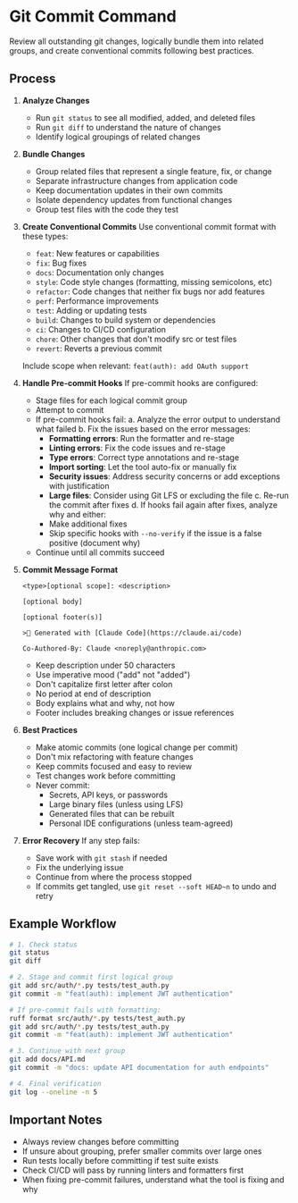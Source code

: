 # Git Commit Command

Review all outstanding git changes, logically bundle them into related groups, and create conventional commits following best practices.

## Process

1. **Analyze Changes**
   - Run `git status` to see all modified, added, and deleted files
   - Run `git diff` to understand the nature of changes
   - Identify logical groupings of related changes

2. **Bundle Changes**
   - Group related files that represent a single feature, fix, or change
   - Separate infrastructure changes from application code
   - Keep documentation updates in their own commits
   - Isolate dependency updates from functional changes
   - Group test files with the code they test

3. **Create Conventional Commits**
   Use conventional commit format with these types:
   - `feat`: New features or capabilities
   - `fix`: Bug fixes
   - `docs`: Documentation only changes
   - `style`: Code style changes (formatting, missing semicolons, etc)
   - `refactor`: Code changes that neither fix bugs nor add features
   - `perf`: Performance improvements
   - `test`: Adding or updating tests
   - `build`: Changes to build system or dependencies
   - `ci`: Changes to CI/CD configuration
   - `chore`: Other changes that don't modify src or test files
   - `revert`: Reverts a previous commit

   Include scope when relevant: `feat(auth): add OAuth support`

4. **Handle Pre-commit Hooks**
   If pre-commit hooks are configured:
   - Stage files for each logical commit group
   - Attempt to commit
   - If pre-commit hooks fail:
     a. Analyze the error output to understand what failed
     b. Fix the issues based on the error messages:
        - **Formatting errors**: Run the formatter and re-stage
        - **Linting errors**: Fix the code issues and re-stage
        - **Type errors**: Correct type annotations and re-stage
        - **Import sorting**: Let the tool auto-fix or manually fix
        - **Security issues**: Address security concerns or add exceptions with justification
        - **Large files**: Consider using Git LFS or excluding the file
     c. Re-run the commit after fixes
     d. If hooks fail again after fixes, analyze why and either:
        - Make additional fixes
        - Skip specific hooks with `--no-verify` if the issue is a false positive (document why)
   - Continue until all commits succeed

5. **Commit Message Format**

   ```text
   <type>[optional scope]: <description>

   [optional body]

   [optional footer(s)]

   > Generated with [Claude Code](https://claude.ai/code)

   Co-Authored-By: Claude <noreply@anthropic.com>
   ```

   - Keep description under 50 characters
   - Use imperative mood ("add" not "added")
   - Don't capitalize first letter after colon
   - No period at end of description
   - Body explains what and why, not how
   - Footer includes breaking changes or issue references

6. **Best Practices**
   - Make atomic commits (one logical change per commit)
   - Don't mix refactoring with feature changes
   - Keep commits focused and easy to review
   - Test changes work before committing
   - Never commit:
     - Secrets, API keys, or passwords
     - Large binary files (unless using LFS)
     - Generated files that can be rebuilt
     - Personal IDE configurations (unless team-agreed)

7. **Error Recovery**
   If any step fails:
   - Save work with `git stash` if needed
   - Fix the underlying issue
   - Continue from where the process stopped
   - If commits get tangled, use `git reset --soft HEAD~n` to undo and retry

## Example Workflow

```bash
# 1. Check status
git status
git diff

# 2. Stage and commit first logical group
git add src/auth/*.py tests/test_auth.py
git commit -m "feat(auth): implement JWT authentication"

# If pre-commit fails with formatting:
ruff format src/auth/*.py tests/test_auth.py
git add src/auth/*.py tests/test_auth.py
git commit -m "feat(auth): implement JWT authentication"

# 3. Continue with next group
git add docs/API.md
git commit -m "docs: update API documentation for auth endpoints"

# 4. Final verification
git log --oneline -n 5
```

## Important Notes

- Always review changes before committing
- If unsure about grouping, prefer smaller commits over large ones
- Run tests locally before committing if test suite exists
- Check CI/CD will pass by running linters and formatters first
- When fixing pre-commit failures, understand what the tool is fixing and why
